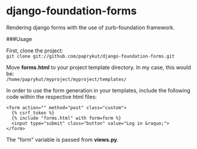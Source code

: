 django-foundation-forms
=======================

Rendering django forms with the use of zurb-foundation framework.

###Usage

First, clone the project:<br>
`git clone git://github.com/paprykut/django-foundation-forms.git`

Move **forms.html** to your project template directory. In my case, this would be:<br>
`/home/paprykut/myproject/myproject/templates/`

In order to use the form generation in your templates, include the following 
code within the respective html files:<br>
```
<form action="" method="post" class="custom">
  {% csrf_token %}
  {% include "forms.html" with form=form %}
  <input type="submit" class="button" value="Log in &raquo;">
</form>
```

The "form" variable is passed from **views.py**.
